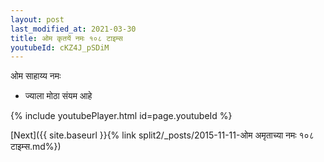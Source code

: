 ```yaml
---
layout: post
last_modified_at: 2021-03-30
title: ओम कृतयें नमः १०८ टाइम्स
youtubeId: cKZ4J_pSDiM
---
```

 
 
 ओम साहाय्य नमः  
 
 -  ज्याला मोठा संयम आहे 
 
  
 
  
 
 
 
 
 
 


{% include youtubePlayer.html id=page.youtubeId %}
 
[Next]({{ site.baseurl }}{% link  split2/_posts/2015-11-11-ओम अमृताच्या नमः १०८ टाइम्स.md%})
 
